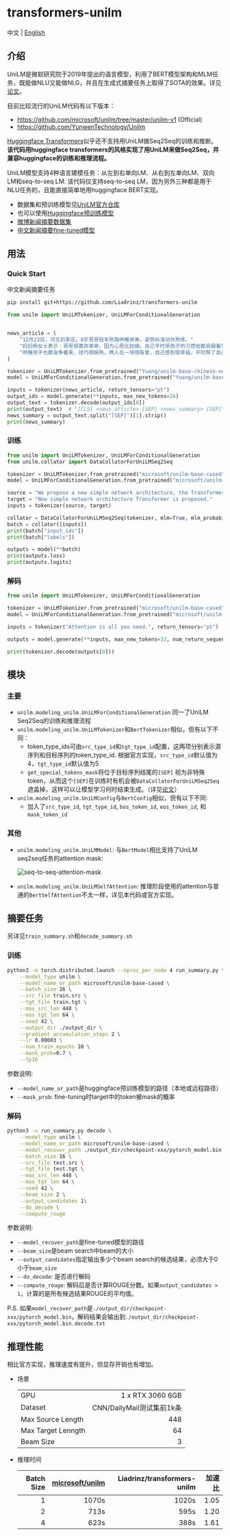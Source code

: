 # transformers-unilm

中文 | [English](README_en.md)

## 介绍

UniLM是微软研究院于2019年提出的语言模型，利用了BERT模型架构和MLM任务，既能做NLU又能做NLG，并且在生成式摘要任务上取得了SOTA的效果。详见[论文](https://arxiv.org/abs/1905.03197)。

目前比较流行的UniLM代码有以下版本：
- https://github.com/microsoft/unilm/tree/master/unilm-v1 (Official)
- https://github.com/YunwenTechnology/Unilm

[Huggingface Transformers](http://github.com/huggingface/transformers)似乎还不支持用UniLM做Seq2Seq的训练和推断。**该代码用huggingface transformers的风格实现了用UniLM来做Seq2Seq，并兼容huggingface的训练和推理流程。**

UniLM模型支持4种语言建模任务：从左到右单向LM、从右到左单向LM、双向LM和seq-to-seq LM. 该代码仅支持seq-to-seq LM，因为另外三种都是用于NLU任务的，且能直接简单地用huggingface BERT实现。

- 数据集和预训练模型见[UniLM官方仓库](https://github.com/microsoft/unilm/tree/master/unilm-v1)
- 也可以使用[Huggingface预训练模型](https://huggingface.co/microsoft/unilm-base-cased)
- [微博新闻摘要数据集](https://pan.baidu.com/s/1-OxrZRm_Q7ejfU-mtngBWg?pwd=85t5)
- [中文新闻摘要fine-tuned模型](https://huggingface.co/Yuang/unilm-base-chinese-news-sum)

## 用法

### Quick Start

中文新闻摘要任务

```sh
pip install git+https://github.com/Liadrinz/transformers-unilm
```

```py
from unilm import UniLMTokenizer, UniLMForConditionalGeneration


news_article = (
    "12月23日，河北石家庄。8岁哥哥轻车熟路哄睡弟弟，姿势标准动作熟练。"
    "妈妈杨女士表示：哥哥很喜欢弟弟，因为心思比较细，自己平时带孩子的习惯他都会跟着学习，"
    "哄睡孩子也都会争着来，技巧很娴熟，两人在一块很有爱，自己感到很幸福，平时帮了自己很大的忙，感恩有这么乖的宝宝。"
)

tokenizer = UniLMTokenizer.from_pretrained("Yuang/unilm-base-chinese-news-sum")
model = UniLMForConditionalGeneration.from_pretrained("Yuang/unilm-base-chinese-news-sum") # 在微博新闻摘要数据上fine-tune过的模型

inputs = tokenizer(news_article, return_tensors="pt")
output_ids = model.generate(**inputs, max_new_tokens=16)
output_text = tokenizer.decode(output_ids[0])
print(output_text)  # "[CLS] <news_article> [SEP] <news_summary> [SEP]"
news_summary = output_text.split("[SEP]")[1].strip()
print(news_summary)
```

### 训练

```python
from unilm import UniLMTokenizer, UniLMForConditionalGeneration
from unilm.collator import DataCollatorForUniLMSeq2Seq

tokenizer = UniLMTokenizer.from_pretrained("microsoft/unilm-base-cased")
model = UniLMForConditionalGeneration.from_pretrained("microsoft/unilm-base-cased")

source = "We propose a new simple network architecture, the Transformer, based solely on attention mechanisms, dispensing with recurrence and convolutions entirely."
target = "New simple network architecture Transformer is proposed."
inputs = tokenizer(source, target)

collator = DataCollatorForUniLMSeq2Seq(tokenizer, mlm=True, mlm_probability=0.7)
batch = collator([inputs])
print(batch["input_ids"])
print(batch["labels"])

outputs = model(**batch)
print(outputs.loss)
print(outputs.logits)
```

### 解码

```python
from unilm import UniLMTokenizer, UniLMForConditionalGeneration

tokenizer = UniLMTokenizer.from_pretrained("microsoft/unilm-base-cased")
model = UniLMForConditionalGeneration.from_pretrained("microsoft/unilm-base-cased")

inputs = tokenizer("Attention is all you need.", return_tensors="pt")

outputs = model.generate(**inputs, max_new_tokens=32, num_return_sequence=5, num_beams=5, no_repeat_ngram_size=3)

print(tokenizer.decode(outputs[0]))
```

## 模块

### 主要

- `unilm.modeling_unilm.UniLMForConditionalGeneration` 同一了UniLM Seq2Seq的训练和推理流程
- `unilm.modeling_unilm.UniLMTokenizer`和`BertTokenizer`相似，但有以下不同：
    - token_type_ids可由`src_type_id`和`tgt_type_id`配置，这两项分别表示源序列和目标序列的token_type_id. 根据官方实现，`src_type_id`默认值为4，`tgt_type_id`默认值为5
    - `get_special_tokens_mask`将位于目标序列结尾的`[SEP]` 视为非特殊token，从而这个`[SEP]`在训练时有机会被`DataCollatorForUniLMSeq2Seq`遮盖掉，这样可以让模型学习何时结束生成。（详见[论文](https://arxiv.org/abs/1905.03197)）
- `unilm.modeling_unilm.UniLMConfig`与`BertConfig`相似，但有以下不同:
    - 加入了`src_type_id`, `tgt_type_id`, `bos_token_id`, `eos_token_id`, 和`mask_token_id`

### 其他

- `unilm.modeling_unilm.UniLMModel`: 与`BertModel`相比支持了UniLM seq2seq任务的attention mask:

    ![seq-to-seq-attention-mask](figures/seq-to-seq-attention-mask.png)

- `unilm.modeling_unilm.UniLMSelfAttention`: 推理阶段使用的attention与普通的`BertSelfAttention`不太一样，详见本代码或官方实现。

## 摘要任务

另详见`train_summary.sh`和`decode_summary.sh`

### 训练

```sh
python3 -m torch.distributed.launch --nproc_per_node 4 run_summary.py train \
    --model_type unilm \
    --model_name_or_path microsoft/unilm-base-cased \
    --batch_size 16 \
    --src_file train.src \
    --tgt_file train.tgt \
    --max_src_len 448 \
    --max_tgt_len 64 \
    --seed 42 \
    --output_dir ./output_dir \
    --gradient_accumulation_steps 2 \
    --lr 0.00003 \
    --num_train_epochs 10 \
    --mask_prob=0.7 \
    --fp16
```

参数说明:

- `--model_name_or_path`是huggingface预训练模型的路径（本地或远程路径）
- `--mask_prob`: fine-tuning时target中的token被mask的概率

### 解码

```sh
python3 -u run_summary.py decode \
    --model_type unilm \
    --model_name_or_path microsoft/unilm-base-cased \
    --model_recover_path ./output_dir/checkpoint-xxx/pytorch_model.bin \
    --batch_size 16 \
    --src_file test.src \
    --tgt_file test.tgt \
    --max_src_len 448 \
    --max_tgt_len 64 \
    --seed 42 \
    --beam_size 2 \
    --output_candidates 1\
    --do_decode \
    --compute_rouge
```

参数说明:

- `--model_recover_path`是fine-tuned模型的路径
- `--beam_size`是beam search中beam的大小
- `--output_candidates`指定输出多少个beam search的候选结果，必须大于0小于`beam_size`
- `--do_decode`: 是否进行解码
- `--compute_rouge`: 解码后是否计算ROUGE分数。如果`output_candidates > 1`，计算的是所有候选结果ROUGE的平均值。

P.S. 如果`model_recover_path`是`./output_dir/checkpoint-xxx/pytorch_model.bin`，解码结果会输出到`./output_dir/checkpoint-xxx/pytorch_model.bin.decode.txt`

## 推理性能

相比官方实现，推理速度有提升，但显存开销也有增加。

- 场景

    |||
    |:--|--:|
    |GPU|1 x RTX 3060 6GB|
    |Dataset|CNN/DailyMail测试集前1k条|
    |Max Source Length|448|
    |Max Target Lenngth|64|
    |Beam Size|3|

- 推理时间

    |Batch Size|[microsoft/unilm](https://github.com/microsoft/unilm/tree/master/unilm-v1)|Liadrinz/transformers-unilm|加速比|
    |--:|--:|--:|--:|
    |1|1070s|1020s|1.05|
    |2|713s|595s|1.20|
    |4|623s|388s|1.61|
